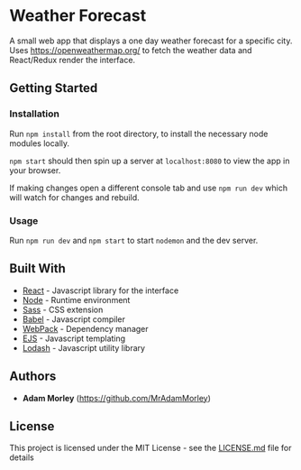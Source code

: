 # Weather Forecast

A small web app that displays a one day weather forecast for a specific city. Uses https://openweathermap.org/ to fetch the weather data and React/Redux render the interface.

## Getting Started

### Installation

Run `npm install` from the root directory, to install the necessary node modules locally.

`npm start` should then spin up a server at `localhost:8080` to view the app in your browser.

If making changes open a different console tab and use `npm run dev` which will watch for changes and rebuild.

### Usage

Run `npm run dev` and `npm start` to start `nodemon` and the dev server.

## Built With

* [React](https://reactjs.org/) - Javascript library for the interface
* [Node](https://reactjs.org/) - Runtime environment
* [Sass](https://sass-lang.com/) - CSS extension
* [Babel](https://babeljs.io/) - Javascript compiler
* [WebPack](https://webpack.js.org/) - Dependency manager
* [EJS](http://ejs.co/) - Javascript templating
* [Lodash](https://lodash.com/) - Javascript utility library

## Authors

* **Adam Morley** (https://github.com/MrAdamMorley)

## License

This project is licensed under the MIT License - see the [LICENSE.md](LICENSE.md) file for details

